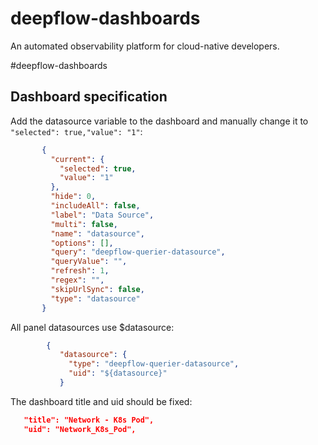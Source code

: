 # deepflow-dashboards

An automated observability platform for cloud-native developers.

#deepflow-dashboards

## Dashboard specification

Add the datasource variable to the dashboard and manually change it to `"selected": true,"value": "1"`:

```json
       {
         "current": {
           "selected": true,
           "value": "1"
         },
         "hide": 0,
         "includeAll": false,
         "label": "Data Source",
         "multi": false,
         "name": "datasource",
         "options": [],
         "query": "deepflow-querier-datasource",
         "queryValue": "",
         "refresh": 1,
         "regex": "",
         "skipUrlSync": false,
         "type": "datasource"
       }
```

All panel datasources use $datasource:
```json
        {
           "datasource": {
             "type": "deepflow-querier-datasource",
             "uid": "${datasource}"
           }
```

The dashboard title and uid should be fixed:
```json
   "title": "Network - K8s Pod",
   "uid": "Network_K8s_Pod",
```